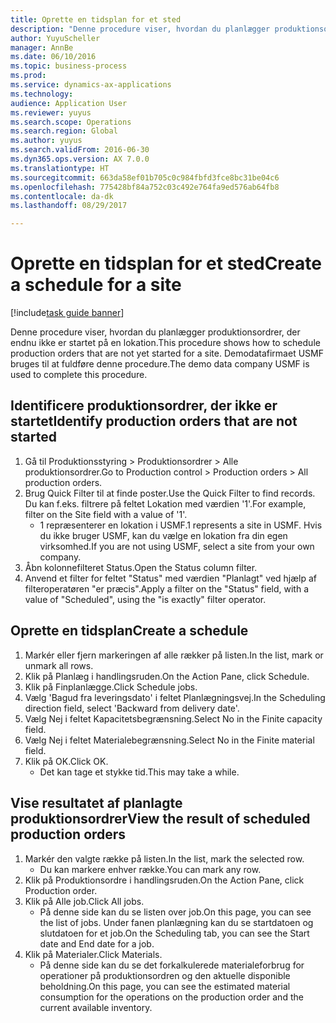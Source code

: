 ```yaml
--- 
title: Oprette en tidsplan for et sted
description: "Denne procedure viser, hvordan du planlægger produktionsordrer, der endnu ikke er startet på en lokation."
author: YuyuScheller
manager: AnnBe
ms.date: 06/10/2016
ms.topic: business-process
ms.prod: 
ms.service: dynamics-ax-applications
ms.technology: 
audience: Application User
ms.reviewer: yuyus
ms.search.scope: Operations
ms.search.region: Global
ms.author: yuyus
ms.search.validFrom: 2016-06-30
ms.dyn365.ops.version: AX 7.0.0
ms.translationtype: HT
ms.sourcegitcommit: 663da58ef01b705c0c984fbfd3fce8bc31be04c6
ms.openlocfilehash: 775428bf84a752c03c492e764fa9ed576ab64fb8
ms.contentlocale: da-dk
ms.lasthandoff: 08/29/2017

---
```

# <a name="create-a-schedule-for-a-site"></a><span data-ttu-id="13f79-103">Oprette en tidsplan for et sted</span><span class="sxs-lookup"><span data-stu-id="13f79-103">Create a schedule for a site</span></span>

[!include[task guide banner](../../includes/task-guide-banner.md)]

<span data-ttu-id="13f79-104">Denne procedure viser, hvordan du planlægger produktionsordrer, der endnu ikke er startet på en lokation.</span><span class="sxs-lookup"><span data-stu-id="13f79-104">This procedure shows how to schedule production orders that are not yet started for a site.</span></span>  <span data-ttu-id="13f79-105">Demodatafirmaet USMF bruges til at fuldføre denne procedure.</span><span class="sxs-lookup"><span data-stu-id="13f79-105">The demo data company USMF is used to complete this procedure.</span></span>


## <a name="identify-production-orders-that-are-not-started"></a><span data-ttu-id="13f79-106">Identificere produktionsordrer, der ikke er startet</span><span class="sxs-lookup"><span data-stu-id="13f79-106">Identify production orders that are not started</span></span>
1. <span data-ttu-id="13f79-107">Gå til Produktionsstyring > Produktionsordrer > Alle produktionsordrer.</span><span class="sxs-lookup"><span data-stu-id="13f79-107">Go to Production control > Production orders > All production orders.</span></span>
2. <span data-ttu-id="13f79-108">Brug Quick Filter til at finde poster.</span><span class="sxs-lookup"><span data-stu-id="13f79-108">Use the Quick Filter to find records.</span></span> <span data-ttu-id="13f79-109">Du kan f.eks. filtrere på feltet Lokation med værdien '1'.</span><span class="sxs-lookup"><span data-stu-id="13f79-109">For example, filter on the Site field with a value of '1'.</span></span>
    * <span data-ttu-id="13f79-110">1 repræsenterer en lokation i USMF.</span><span class="sxs-lookup"><span data-stu-id="13f79-110">1 represents a site in USMF.</span></span> <span data-ttu-id="13f79-111">Hvis du ikke bruger USMF, kan du vælge en lokation fra din egen virksomhed.</span><span class="sxs-lookup"><span data-stu-id="13f79-111">If you are not using USMF, select a site from your own company.</span></span>  
3. <span data-ttu-id="13f79-112">Åbn kolonnefilteret Status.</span><span class="sxs-lookup"><span data-stu-id="13f79-112">Open the Status column filter.</span></span>
4. <span data-ttu-id="13f79-113">Anvend et filter for feltet "Status" med værdien "Planlagt" ved hjælp af filteroperatøren "er præcis".</span><span class="sxs-lookup"><span data-stu-id="13f79-113">Apply a filter on the "Status" field, with a value of "Scheduled", using the "is exactly" filter operator.</span></span>

## <a name="create-a-schedule"></a><span data-ttu-id="13f79-114">Oprette en tidsplan</span><span class="sxs-lookup"><span data-stu-id="13f79-114">Create a schedule</span></span>
1. <span data-ttu-id="13f79-115">Markér eller fjern markeringen af alle rækker på listen.</span><span class="sxs-lookup"><span data-stu-id="13f79-115">In the list, mark or unmark all rows.</span></span>
2. <span data-ttu-id="13f79-116">Klik på Planlæg i handlingsruden.</span><span class="sxs-lookup"><span data-stu-id="13f79-116">On the Action Pane, click Schedule.</span></span>
3. <span data-ttu-id="13f79-117">Klik på Finplanlægge.</span><span class="sxs-lookup"><span data-stu-id="13f79-117">Click Schedule jobs.</span></span>
4. <span data-ttu-id="13f79-118">Vælg 'Bagud fra leveringsdato' i feltet Planlægningsvej.</span><span class="sxs-lookup"><span data-stu-id="13f79-118">In the Scheduling direction field, select 'Backward from delivery date'.</span></span>
5. <span data-ttu-id="13f79-119">Vælg Nej i feltet Kapacitetsbegrænsning.</span><span class="sxs-lookup"><span data-stu-id="13f79-119">Select No in the Finite capacity field.</span></span>
6. <span data-ttu-id="13f79-120">Vælg Nej i feltet Materialebegrænsning.</span><span class="sxs-lookup"><span data-stu-id="13f79-120">Select No in the Finite material field.</span></span>
7. <span data-ttu-id="13f79-121">Klik på OK.</span><span class="sxs-lookup"><span data-stu-id="13f79-121">Click OK.</span></span>
    * <span data-ttu-id="13f79-122">Det kan tage et stykke tid.</span><span class="sxs-lookup"><span data-stu-id="13f79-122">This may take a while.</span></span>  

## <a name="view-the-result-of-scheduled-production-orders"></a><span data-ttu-id="13f79-123">Vise resultatet af planlagte produktionsordrer</span><span class="sxs-lookup"><span data-stu-id="13f79-123">View the result of scheduled production orders</span></span>
1. <span data-ttu-id="13f79-124">Markér den valgte række på listen.</span><span class="sxs-lookup"><span data-stu-id="13f79-124">In the list, mark the selected row.</span></span>
    * <span data-ttu-id="13f79-125">Du kan markere enhver række.</span><span class="sxs-lookup"><span data-stu-id="13f79-125">You can mark any row.</span></span>  
2. <span data-ttu-id="13f79-126">Klik på Produktionsordre i handlingsruden.</span><span class="sxs-lookup"><span data-stu-id="13f79-126">On the Action Pane, click Production order.</span></span>
3. <span data-ttu-id="13f79-127">Klik på Alle job.</span><span class="sxs-lookup"><span data-stu-id="13f79-127">Click All jobs.</span></span>
    * <span data-ttu-id="13f79-128">På denne side kan du se listen over job.</span><span class="sxs-lookup"><span data-stu-id="13f79-128">On this page, you can see the list of jobs.</span></span> <span data-ttu-id="13f79-129">Under fanen planlægning kan du se startdatoen og slutdatoen for et job.</span><span class="sxs-lookup"><span data-stu-id="13f79-129">On the Scheduling tab, you can see the Start date and End date for a job.</span></span>  
4. <span data-ttu-id="13f79-130">Klik på Materialer.</span><span class="sxs-lookup"><span data-stu-id="13f79-130">Click Materials.</span></span>
    * <span data-ttu-id="13f79-131">På denne side kan du se det forkalkulerede materialeforbrug for operationer på produktionsordren og den aktuelle disponible beholdning.</span><span class="sxs-lookup"><span data-stu-id="13f79-131">On this page, you can see the estimated material consumption for the operations on the production order and the current available inventory.</span></span>  


